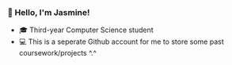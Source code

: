 ### 🍒 Hello, I'm Jasmine!
- 🎓 Third-year Computer Science student
- 💻 This is a seperate Github account for me to store some past coursework/projects ^.^
